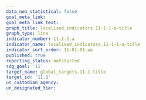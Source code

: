 ```yaml
---
data_non_statistical: false
goal_meta_link: 
goal_meta_link_text:
graph_title: localised_indicators.11-1-1-a-title
graph_type: line
indicator_number: 11.1.1.a
indicator_name: localised_indicators.11-1-1-a-title
indicator_sort_order: 11-01-01-aa
published: true
reporting_status: notstarted
sdg_goal: '11'
target_name: global_targets.11-1-title
target_id: '11.1'
un_custodian_agency:
un_designated_tier:
---
```

